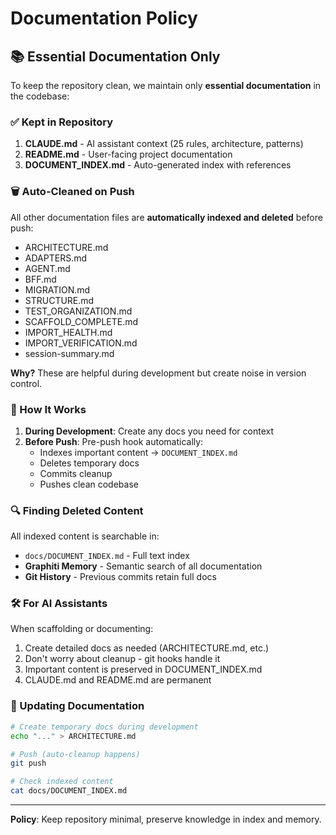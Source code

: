 # Documentation Policy

## 📚 Essential Documentation Only

To keep the repository clean, we maintain only **essential documentation** in the codebase:

### ✅ Kept in Repository

1. **CLAUDE.md** - AI assistant context (25 rules, architecture, patterns)
2. **README.md** - User-facing project documentation
3. **DOCUMENT_INDEX.md** - Auto-generated index with references

### 🗑️ Auto-Cleaned on Push

All other documentation files are **automatically indexed and deleted** before push:

- ARCHITECTURE.md
- ADAPTERS.md
- AGENT.md
- BFF.md
- MIGRATION.md
- STRUCTURE.md
- TEST_ORGANIZATION.md
- SCAFFOLD_COMPLETE.md
- IMPORT_HEALTH.md
- IMPORT_VERIFICATION.md
- session-summary.md

**Why?** These are helpful during development but create noise in version control.

### 📖 How It Works

1. **During Development**: Create any docs you need for context
2. **Before Push**: Pre-push hook automatically:
   - Indexes important content → `DOCUMENT_INDEX.md`
   - Deletes temporary docs
   - Commits cleanup
   - Pushes clean codebase

### 🔍 Finding Deleted Content

All indexed content is searchable in:

- `docs/DOCUMENT_INDEX.md` - Full text index
- **Graphiti Memory** - Semantic search of all documentation
- **Git History** - Previous commits retain full docs

### 🛠️ For AI Assistants

When scaffolding or documenting:

1. Create detailed docs as needed (ARCHITECTURE.md, etc.)
2. Don't worry about cleanup - git hooks handle it
3. Important content is preserved in DOCUMENT_INDEX.md
4. CLAUDE.md and README.md are permanent

### 📝 Updating Documentation

```bash
# Create temporary docs during development
echo "..." > ARCHITECTURE.md

# Push (auto-cleanup happens)
git push

# Check indexed content
cat docs/DOCUMENT_INDEX.md
```

---

**Policy**: Keep repository minimal, preserve knowledge in index and memory.
